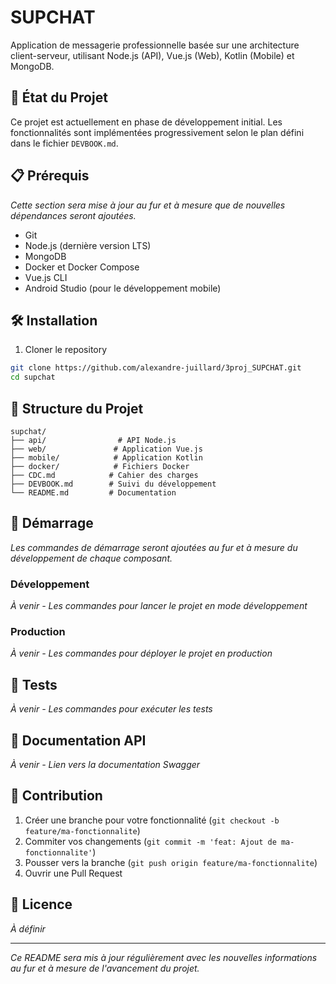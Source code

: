 # SUPCHAT

Application de messagerie professionnelle basée sur une architecture client-serveur, utilisant Node.js (API), Vue.js (Web), Kotlin (Mobile) et MongoDB.

## 🚧 État du Projet

Ce projet est actuellement en phase de développement initial. Les fonctionnalités sont implémentées progressivement selon le plan défini dans le fichier `DEVBOOK.md`.

## 📋 Prérequis

*Cette section sera mise à jour au fur et à mesure que de nouvelles dépendances seront ajoutées.*

- Git
- Node.js (dernière version LTS)
- MongoDB
- Docker et Docker Compose
- Vue.js CLI
- Android Studio (pour le développement mobile)

## 🛠️ Installation

1. Cloner le repository
```bash
git clone https://github.com/alexandre-juillard/3proj_SUPCHAT.git
cd supchat
```

## 📁 Structure du Projet

```
supchat/
├── api/                # API Node.js
├── web/               # Application Vue.js
├── mobile/            # Application Kotlin
├── docker/            # Fichiers Docker
├── CDC.md            # Cahier des charges
├── DEVBOOK.md        # Suivi du développement
└── README.md         # Documentation
```

## 🚀 Démarrage

*Les commandes de démarrage seront ajoutées au fur et à mesure du développement de chaque composant.*

### Développement

*À venir - Les commandes pour lancer le projet en mode développement*

### Production

*À venir - Les commandes pour déployer le projet en production*

## 🧪 Tests

*À venir - Les commandes pour exécuter les tests*

## 📝 Documentation API

*À venir - Lien vers la documentation Swagger*

## 🤝 Contribution

1. Créer une branche pour votre fonctionnalité (`git checkout -b feature/ma-fonctionnalite`)
2. Commiter vos changements (`git commit -m 'feat: Ajout de ma-fonctionnalite'`)
3. Pousser vers la branche (`git push origin feature/ma-fonctionnalite`)
4. Ouvrir une Pull Request

## 📜 Licence

*À définir*

---
*Ce README sera mis à jour régulièrement avec les nouvelles informations au fur et à mesure de l'avancement du projet.*
